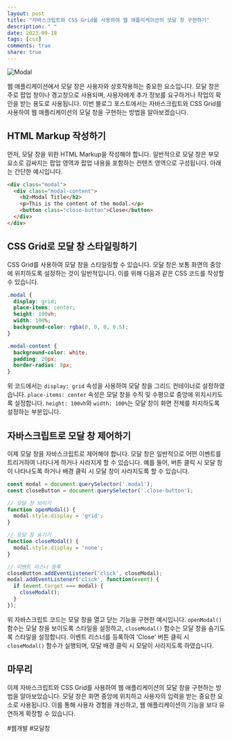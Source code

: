```yaml
---
layout: post
title: "자바스크립트와 CSS Grid를 사용하여 웹 애플리케이션의 모달 창 구현하기"
description: " "
date: 2023-09-18
tags: [css]
comments: true
share: true
---
```


![Modal](modal.png)

웹 애플리케이션에서 모달 창은 사용자와 상호작용하는 중요한 요소입니다. 모달 창은 주로 팝업 창이나 경고창으로 사용되며, 사용자에게 추가 정보를 요구하거나 작업의 확인을 받는 용도로 사용됩니다. 이번 블로그 포스트에서는 자바스크립트와 CSS Grid를 사용하여 웹 애플리케이션의 모달 창을 구현하는 방법을 알아보겠습니다.

## HTML Markup 작성하기

먼저, 모달 창을 위한 HTML Markup을 작성해야 합니다. 일반적으로 모달 창은 부모 요소로 감싸지는 팝업 영역과 팝업 내용을 포함하는 컨텐츠 영역으로 구성됩니다. 아래는 간단한 예시입니다.

```html
<div class="modal">
  <div class="modal-content">
    <h2>Modal Title</h2>
    <p>This is the content of the modal.</p>
    <button class="close-button">Close</button>
  </div>
</div>
```

## CSS Grid로 모달 창 스타일링하기

CSS Grid를 사용하여 모달 창을 스타일링할 수 있습니다. 모달 창은 보통 화면의 중앙에 위치하도록 설정하는 것이 일반적입니다. 이를 위해 다음과 같은 CSS 코드를 작성할 수 있습니다.

```css
.modal {
  display: grid;
  place-items: center;
  height: 100vh;
  width: 100%;
  background-color: rgba(0, 0, 0, 0.5);
}

.modal-content {
  background-color: white;
  padding: 20px;
  border-radius: 8px;
}
```

위 코드에서는 `display: grid` 속성을 사용하여 모달 창을 그리드 컨테이너로 설정하였습니다. `place-items: center` 속성은 모달 창을 수직 및 수평으로 중앙에 위치시키도록 설정합니다. `height: 100vh`와 `width: 100%`는 모달 창이 화면 전체를 차지하도록 설정하는 부분입니다.

## 자바스크립트로 모달 창 제어하기

이제 모달 창을 자바스크립트로 제어해야 합니다. 모달 창은 일반적으로 어떤 이벤트를 트리거하여 나타나게 하거나 사라지게 할 수 있습니다. 예를 들어, 버튼 클릭 시 모달 창이 나타나도록 하거나 배경 클릭 시 모달 창이 사라지도록 할 수 있습니다.

```javascript
const modal = document.querySelector('.modal');
const closeButton = document.querySelector('.close-button');

// 모달 창 보이기
function openModal() {
  modal.style.display = 'grid';
}

// 모달 창 숨기기
function closeModal() {
  modal.style.display = 'none';
}

// 이벤트 리스너 등록
closeButton.addEventListener('click', closeModal);
modal.addEventListener('click', function(event) {
  if (event.target === modal) {
    closeModal();
  }
});
```

위 자바스크립트 코드는 모달 창을 열고 닫는 기능을 구현한 예시입니다. `openModal()` 함수는 모달 창을 보이도록 스타일을 설정하고, `closeModal()` 함수는 모달 창을 숨기도록 스타일을 설정합니다. 이벤트 리스너를 등록하여 'Close' 버튼 클릭 시 `closeModal()` 함수가 실행되며, 모달 배경 클릭 시 모달이 사라지도록 하였습니다.

## 마무리

이제 자바스크립트와 CSS Grid를 사용하여 웹 애플리케이션의 모달 창을 구현하는 방법을 알아보았습니다. 모달 창은 화면 중앙에 위치하고 사용자의 입력을 받는 중요한 요소로 사용됩니다. 이를 통해 사용자 경험을 개선하고, 웹 애플리케이션의 기능을 보다 유연하게 확장할 수 있습니다.

#웹개발 #모달창
